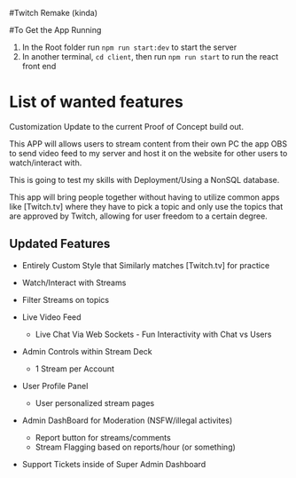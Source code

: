 #Twitch Remake (kinda)

#To Get the App Running

1. In the Root folder run `npm run start:dev` to start the server
2. In another terminal, `cd client`, then run `npm run start` to run the react front end

# List of wanted features

Customization Update to the current Proof of Concept build out.

This APP will allows users to stream content from their own PC
the app OBS to send video feed to my server and host it on the website for other users to watch/interact with.

This is going to test my skills with Deployment/Using a NonSQL database.

This app will bring people together without having to utilize common apps like [Twitch.tv] where they have to pick a topic and only use the topics that are approved by Twitch, allowing for user freedom to a certain degree.

## Updated Features

-   Entirely Custom Style that Similarly matches [Twitch.tv] for practice
-   Watch/Interact with Streams
-   Filter Streams on topics
-   Live Video Feed
    -   Live Chat Via Web Sockets - Fun Interactivity with Chat vs Users
-   Admin Controls within Stream Deck
    -   1 Stream per Account
-   User Profile Panel
    -   User personalized stream pages
-   Admin DashBoard for Moderation (NSFW/illegal activites)

    -   Report button for streams/comments
    -   Stream Flagging based on reports/hour (or something)

-   Support Tickets inside of Super Admin Dashboard
